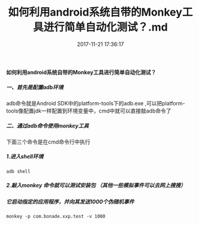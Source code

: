 ﻿---
title: 如何利用android系统自带的Monkey工具进行简单自动化测试？.md
date: 2017-11-21 17:36:17
tags:
---

#### 如何利用android系统自带的Monkey工具进行简单自动化测试？
##### 一、首先是配置adb环境
adb命令就是Android SDK中的platform-tools下的adb.exe ,可以把platform-tools像配置jdk一样配置到环境变量中，cmd中就可以直接敲adb命令了


##### 二、通过adb命令使用monkey工具
下面三个命令是在cmd命令行中执行
##### 1.进入shell环境

```
adb shell  
```
 
##### 2.敲入monkey 命令就可以测试安装包 （其他一些模拟事件可以去网上搜搜）
##### 它启动指定的应用程序，并向其发送1000个伪随机事件

```
monkey -p com.bonade.xxp.test -v 1000   
```